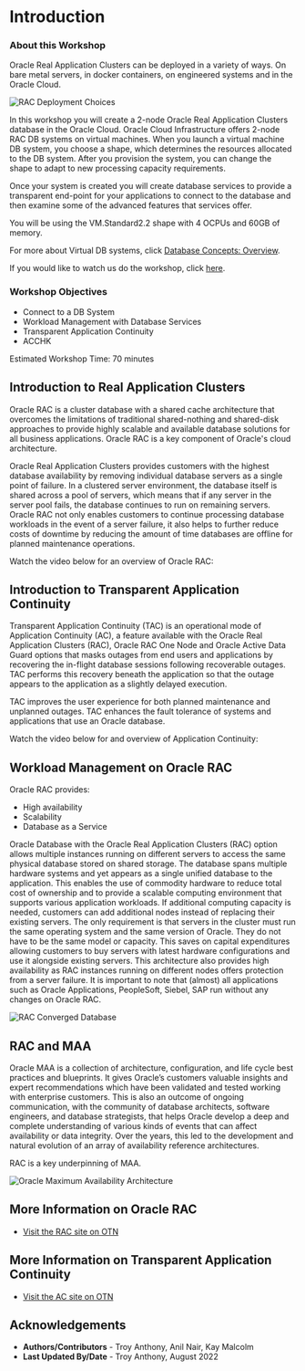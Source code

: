 # Introduction

### About this Workshop
Oracle Real Application Clusters can be deployed in a variety of ways. On bare metal servers, in docker containers, on engineered systems and in the Oracle Cloud.

![RAC Deployment Choices](./images/rac-deployment.png " ")

In this workshop you will create a 2-node Oracle Real Application Clusters database in the Oracle Cloud. Oracle Cloud Infrastructure offers 2-node RAC DB systems on virtual machines. When you launch a virtual machine DB system, you choose a shape, which determines the resources allocated to the DB system. After you provision the system, you can change the shape to adapt to new processing capacity requirements.

Once your system is created you will create database services to provide a transparent end-point for your applications to connect to the database and then examine some of the advanced features that services offer.

You will be using the VM.Standard2.2 shape with 4 OCPUs and 60GB of memory.

For more about Virtual DB systems, click [Database Concepts: Overview](https://docs.cloud.oracle.com/en-us/iaas/Content/Database/Concepts/overview.htm).

<if type="odbw">If you would like to watch us do the workshop, click [here](https://youtu.be/bZjnAaJGUfs).</if>

### Workshop Objectives
- Connect to a DB System
- Workload Management with Database Services
- Transparent Application Continuity
- ACCHK

Estimated Workshop Time:  70 minutes

## Introduction to Real Application Clusters ##
Oracle RAC is a cluster database with a shared cache architecture that overcomes the limitations of traditional shared-nothing and shared-disk approaches to provide highly scalable and available database solutions for all business applications. Oracle RAC is a key component of Oracle's cloud architecture.

Oracle Real Application Clusters provides customers with the highest database availability by removing individual database servers as a single point of failure. In a clustered server environment, the database itself is shared across a pool of servers, which means that if any server in the server pool fails, the database continues to run on remaining servers. Oracle RAC not only enables customers to continue processing database workloads in the event of a server failure, it also helps to further reduce costs of downtime by reducing the amount of time databases are offline for planned maintenance operations.

Watch the video below for an overview of Oracle RAC:

[](youtube:CbIGJs_eNtI)

## Introduction to Transparent Application Continuity ##
Transparent Application Continuity (TAC) is an operational mode of Application Continuity (AC), a feature available with the Oracle Real Application Clusters (RAC), Oracle RAC One Node and Oracle Active Data Guard options that masks outages from end users and applications by recovering the in-flight database sessions following recoverable outages. TAC performs this recovery beneath the application so that the outage appears to the application as a slightly delayed execution.

TAC improves the user experience for both planned maintenance and unplanned outages. TAC enhances the fault tolerance of systems and applications that use an Oracle database.

Watch the video below for and overview of Application Continuity:

[](youtube:dIMgaujSydQ)

## Workload Management on Oracle RAC

Oracle RAC provides:
* High availability
* Scalability
* Database as a Service

Oracle Database with the Oracle Real Application Clusters (RAC) option allows multiple instances running on different servers to access the same physical database stored on shared storage. The database spans multiple hardware systems and yet appears as a single unified database to the application. This enables the use of commodity hardware to reduce total cost of ownership and to provide a scalable computing environment that supports various application workloads. If additional computing capacity is needed, customers can add additional nodes instead of replacing their existing servers. The only requirement is that servers in the cluster must run the same operating system and the same version of Oracle. They do not have to be the same model or capacity. This saves on capital expenditures allowing customers to buy servers with latest hardware configurations and use it alongside existing servers. This architecture also provides high availability as RAC instances running on different nodes offers protection from a server failure. It is important to note that (almost) all applications such as Oracle Applications, PeopleSoft, Siebel, SAP run without any changes on Oracle RAC.

![RAC Converged Database](./images/RACConvergedDB.png " ")

## RAC and MAA
Oracle MAA is a collection of architecture, configuration, and life cycle best practices and blueprints. It gives Oracle’s customers valuable insights and expert recommendations which have been validated and tested working with enterprise customers. This is also an outcome of ongoing communication, with the community of database architects, software engineers, and database strategists, that helps Oracle develop a deep and complete understanding of various kinds of events that can affect availability or data integrity. Over the years, this led to the development and natural evolution of an array of availability reference architectures.

RAC is a key underpinning of MAA.

![Oracle Maximum Availability Architecture](./images/maa_overview.png " ")

## More Information on Oracle RAC

* [Visit the RAC site on OTN](https://www.oracle.com/database/technologies/rac.html)

## More Information on Transparent Application Continuity

* [Visit the AC site on OTN](https://www.oracle.com/goto/ac)

## Acknowledgements

- **Authors/Contributors** - Troy Anthony, Anil Nair, Kay Malcolm
- **Last Updated By/Date** - Troy Anthony, August 2022
